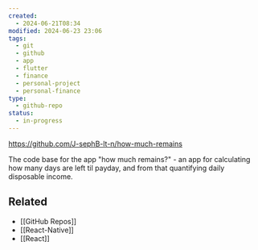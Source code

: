 ```yaml
---
created:
  - 2024-06-21T08:34
modified: 2024-06-23 23:06
tags:
  - git
  - github
  - app
  - flutter
  - finance
  - personal-project
  - personal-finance
type:
  - github-repo
status:
  - in-progress
---
```

https://github.com/J-sephB-lt-n/how-much-remains

The code base for the app "how much remains?" - an app for calculating how many days are left til payday, and from that quantifying daily disposable income.

## Related
* [[GitHub Repos]]
* [[React-Native]]
* [[React]]
